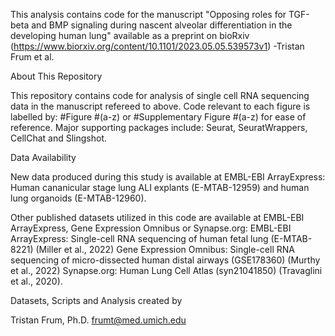 This analysis contains code for the manuscript "Opposing roles for TGF-beta and BMP signaling during nascent alveolar differentiation in the developing human lung" available as a preprint on bioRxiv (https://www.biorxiv.org/content/10.1101/2023.05.05.539573v1) -Tristan Frum et al.

About This Repository

This repository contains code for analysis of single cell RNA sequencing data in the manuscript refereed to above. Code relevant to each figure is labelled by: #Figure #(a-z) or #Supplementary Figure #(a-z) for ease of reference. Major supporting packages include: Seurat, SeuratWrappers, CellChat and Slingshot.

Data Availability

New data produced during this study is available at EMBL-EBI ArrayExpress: Human cananicular stage lung ALI explants (E-MTAB-12959) and human lung organoids (E-MTAB-12960). 

Other published datasets utilized in this code are available at EMBL-EBI ArrayExpress, Gene Expression Omnibus or Synapse.org: EMBL-EBI ArrayExpress: Single-cell RNA sequencing of human fetal lung (E-MTAB-8221) (Miller et al., 2022) Gene Expression Omnibus: Single-cell RNA sequencing of micro-dissected human distal airways (GSE178360) (Murthy et al., 2022) Synapse.org: Human Lung Cell Atlas (syn21041850) (Travaglini et al., 2020).

Datasets, Scripts and Analysis created by

Tristan Frum, Ph.D. frumt@med.umich.edu
